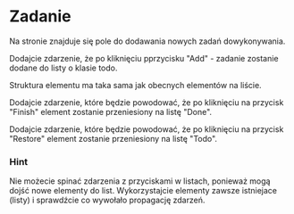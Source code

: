 # Zadanie


 Na stronie znajduje się pole do dodawania nowych zadań dowykonywania.
 
 Dodajcie zdarzenie, że po kliknięciu pprzycisku "Add" - zadanie zostanie dodane do listy o klasie todo.
 
 Struktura elementu ma taka sama jak obecnych elementów na liście.

 Dodajcie zdarzenie, które będzie powodować, że po kliknięciu na przycisk "Finish" element zostanie przeniesiony na listę "Done".
 
 Dodajcie zdarzenie, które będzie powodować, że po kliknięciu na przycisk "Restore" element zostanie przeniesiony na listę "Todo".
 

 ### Hint
 Nie możecie spinać zdarzenia z przyciskami w listach, ponieważ mogą dojść nowe elementy do list.
 Wykorzystajcie elementy zawsze istniejace (listy) i sprawdźcie co wywołało propagację zdarzeń.

 


